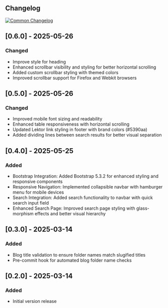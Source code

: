 ## Changelog
[![Common Changelog](https://common-changelog.org/badge.svg)](https://common-changelog.org)

## [0.6.0] - 2025-05-26

### Changed

- Improve style for heading
- Enhanced scrollbar visibility and styling for better horizontal scrolling
- Added custom scrollbar styling with themed colors
- Improved scrollbar support for Firefox and Webkit browsers

## [0.5.0] - 2025-05-26

### Changed
- Improved mobile font sizing and readability
- Enhanced table responsiveness with horizontal scrolling
- Updated Lektor link styling in footer with brand colors (#5390aa)
- Added dividing lines between search results for better visual separation

## [0.4.0] - 2025-05-25

### Added

- Bootstrap Integration: Added Bootstrap 5.3.2 for enhanced styling and responsive components
- Responsive Navigation: Implemented collapsible navbar with hamburger menu for mobile devices
- Search Integration: Added search functionality to navbar with quick search input field
- Enhanced Search Page: Improved search page styling with glass-morphism effects and better visual hierarchy

## [0.3.0] - 2025-03-14

### Added

- Blog title validation to ensure folder names match slugified titles
- Pre-commit hook for automated blog folder name checks

## [0.2.0] - 2025-03-14

### Added
- Initial version release
